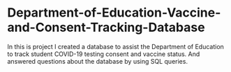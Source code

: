 # Department-of-Education-Vaccine-and-Consent-Tracking-Database

In this is project I created a database to assist the Department of Education to track student COVID-19 testing consent and vaccine status. And answered
questions about the database by using SQL queries.
